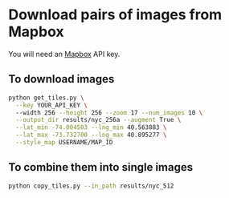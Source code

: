 # Download pairs of images from Mapbox

You will need an [Mapbox](https://mapbox.com) API key.

## To download images

```sh
python get_tiles.py \
  --key YOUR_API_KEY \ 
  --width 256 --height 256 --zoom 17 --num_images 10 \
  --output_dir results/nyc_256a --augment True \
  --lat_min -74.004503 --lng_min 40.563883 \
  --lat_max -73.732700 --lng_max 40.895277 \
  --style_map USERNAME/MAP_ID
```

## To combine them into single images

```sh
python copy_tiles.py --in_path results/nyc_512
```
